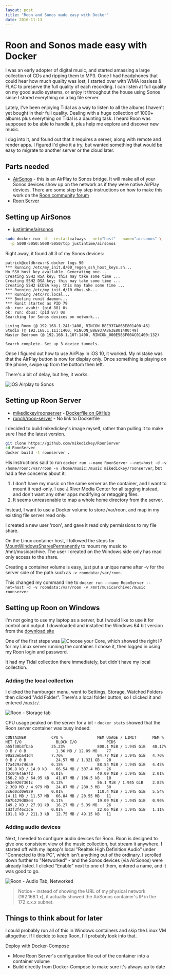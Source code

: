 ```yaml
---
layout: post
title: "Roon and Sonos made easy with Docker"
date: 2016-11-13
---
```



# Roon and Sonos made easy with Docker

I was an early adopter of digital music, and started amassing a large collection of CDs and ripping them to MP3. Once I had headphones that could hear how much quality was lost, I started over with WMA lossless & FLAC to preserve the full quality of each recording. I can listen at full quality on my good audio systems, or enjoy it throughout the house using Sonos since I stored everything on a big file server.

Lately, I've been enjoying Tidal as a way to listen to all the albums I haven't yet bought in their full quality. Dealing with a huge collection of 1000+ albums plus everything on Tidal is a daunting task. I heard Roon was supposed to be able to handle it, plus help me explore and discover new music.

I dug into it, and found out that it requires a server, along with remote and render apps. I figured I'd give it a try, but wanted something that would be easy to migrate to another server or the cloud later. 

## Parts needed

- [AirSonos](https://medium.com/@stephencwan/hacking-airplay-into-sonos-93a41a1fcfbb) - this is an AirPlay to Sonos bridge. It will make all of your Sonos devices show up on the network as if they were native AirPlay devices. There are some step by step instructions on how to make this work on the [Roon community forum](https://community.roonlabs.com/t/can-i-output-to-sonos-devices/5697/28)
- [Roon Server](https://kb.roonlabs.com/LinuxInstall)


## Setting up AirSonos
- [justintime/airsonos](https://hub.docker.com/r/justintime/airsonos/)


```bash
sudo docker run -d --restart=always --net="host" --name="airsonos" \
  -p 5000-5050:5000-5050/tcp justintime/airsonos
```

Right away, it found all 3 of my Sonos devices:

```none
patrick@coldbrew:~$ docker logs 90
*** Running /etc/my_init.d/00_regen_ssh_host_keys.sh...
No SSH host key available. Generating one...
Creating SSH2 RSA key; this may take some time ...
Creating SSH2 DSA key; this may take some time ...
Creating SSH2 ECDSA key; this may take some time ...
*** Running /etc/my_init.d/10_dbus.sh...
*** Running /etc/rc.local...
*** Booting runit daemon...
*** Runit started as PID 79
ok: run: avahi: (pid 88) 0s
ok: run: dbus: (pid 87) 0s
Searching for Sonos devices on network...

Living Room (@ 192.168.1.241:1400, RINCON_B8E937A863E801400:46)
Studio (@ 192.168.1.111:1400, RINCON_B8E937A863E801400:49)
Master Bedroom (@ 192.168.1.107:1400, RINCON_000E583F00AC01400:132)

Search complete. Set up 3 device tunnels.
```

Once I figured out how to use AirPlay in iOS 10, it worked. My mistake was that the AirPlay button is now for display only. Once something is playing on the phone, swipe up from the bottom then left. 

There's a bit of delay, but hey, it works.

![iOS Airplay to Sonos]({{site.url}}/images/2016-11-13-roon/ios_airplay.png)


## Setting up Roon Server

- [mikedickey/roonserver](https://hub.docker.com/r/mikedickey/roonserver/) - [Dockerfile on GitHub](https://github.com/mikedickey/RoonServer)
- [ronch/roon-server](https://hub.docker.com/r/ronch/roon-server/) - No link to Dockerfile

I decided to build mikedickey's image myself, rather than pulling it to make sure I had the latest version.


```bash
git clone https://github.com/mikedickey/RoonServer
cd RoonServer
docker build -t roonserver .
```

His instructions said to run `docker run --name RoonServer --net=host -d -v /home/roon:/var/roon -v /home/music:/music mikedickey/roonserver`, but had a few concerns about it:
1. I don't have my music on the same server as the container, and I want to mount it read-only. I use J.River Media Center for all tagging instead, and don't want any other apps modifying or retagging files.
2. It seems unreasonable to map a whole home directory from the server.


Instead, I want to use a Docker volume to store /var/roon, and map in my existing file server read only.

I created a new user 'roon', and gave it read only permissions to my file share.

On the Linux container host, I followed the steps for [MountWindowsSharesPermanently](https://wiki.ubuntu.com/MountWindowsSharesPermanently) to mount my music to /mnt/musicarchive. The user I created on the Windows side only has read only access to the share.

Creating a container volume is easy, just put a unique name after -v for the server side of the path such as `-v roondata:/var/roon`.

This changed my command line to 
`docker run --name RoonServer --net=host -d -v roondata:/var/roon -v /mnt/musicarchive:/music roonserver`


## Setting up Roon on Windows
I'm not going to use my laptop as a server, but I would like to use it for control and output. I downloaded and installed the Windows 64 bit version from the [download site](https://roonlabs.com/downloads.html)

One of the first steps was 
![Choose your Core]({{site.url}}/images/2016-11-13-roon/windows_connect_1.png), which showed the right IP for my Linux server running the container. I chose it, then logged in using my Roon login and password.

It had my Tidal collection there immediately, but didn't have my local collection.


### Adding the local collection
I clicked the hamburger menu, went to Settings, Storage, Watched Folders then clicked "Add Folder". There's a local folder button, so I clicked it and entered `/music/`. 

![Roon - Storage tab]({{site.url}}/images/2016-11-13-roon/windows_watchedfolder.png)

CPU usage peaked on the server for a bit - `docker stats` showed that the Roon server container was busy indeed:
```none
CONTAINER           CPU %               MEM USAGE / LIMIT       MEM %               NET I/O               BLOCK I/O             PIDS
a55f30b3fbab        25.23%              800.1 MiB / 1.945 GiB   40.17%              0 B / 0 B             1.36 MB / 12.89 MB    77
90a23eba41d4        7.76%               94.77 MiB / 1.945 GiB   4.76%               0 B / 0 B             24.57 MB / 1.321 GB   20
f7a429a746a9        0.15%               88.54 MiB / 1.945 GiB   4.45%               136.8 kB / 14.9 kB    66.54 MB / 307.4 MB   26
f3c0464a67f2        0.01%               40.09 MiB / 1.945 GiB   2.01%               156.2 kB / 64.95 kB   41.07 MB / 106.5 kB   10
e63e9267361c        0.13%               56.1 MiB / 1.945 GiB    2.82%               2.309 MB / 4.979 MB   24.87 MB / 280.3 MB   30
3c6d0cd0e929        0.01%               110.4 MiB / 1.945 GiB   5.54%               14.11 MB / 11.57 MB   66.84 MB / 20.55 MB   11
867b129d08e4        0.11%               19.09 MiB / 1.945 GiB   0.96%               149.2 kB / 27.91 kB   16.27 MB / 5.39 MB    26
1d3f3f46c3ce        0.01%               22.06 MiB / 1.945 GiB   1.11%               191.1 kB / 211.3 kB   12.75 MB / 49.15 kB   11
```


### Adding audio devices
Next, I needed to configure audio devices for Roon. Roon is designed to give one consistent view of the music collection, but stream it anywhere. I started off with my laptop's local "Realtek High Definition Audio" under "Connected to this PC", which isn't anything out of the ordinary. I scrolled down further to "Networked" - and the Sonos devices (via AirSonos) were already listed. I clicked "Enable" next to one of them, entered a name, and it was good to go.

![Roon - Audio Tab, Networked]({{site.url}}/images/2016-11-13-roon/windows_audio_devices.png)

> Notice - instead of showing the URL of my physical network (192.168.1.x), it actually showed the AirSonos container's IP in the 172.x.x.x subnet.



## Things to think about for later
I could probably run all of this in Windows containers and skip the Linux VM altogether. If I decide to keep Roon, I'll probably look into that.

Deploy with Docker-Compose
- Move Roon Server's configuration file out of the container into a container volume
- Build directly from Docker-Compose to make sure it's always up to date

